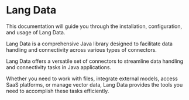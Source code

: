 # Lang Data

This documentation will guide you through the installation, configuration, and usage of Lang Data.

Lang Data is a comprehensive Java library designed to facilitate data handling and connectivity across various types of connectors. 

Lang Data offers a versatile set of connectors to streamline data handling and connectivity tasks in Java applications. 

Whether you need to work with files, integrate external models, access SaaS platforms, or manage vector data, Lang Data provides the tools you need to accomplish these tasks efficiently.

